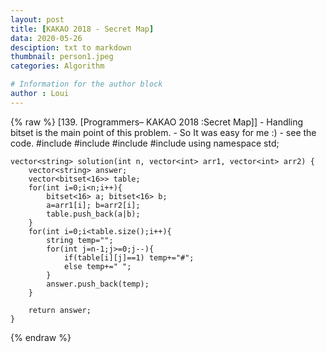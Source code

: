 ```yaml
---
layout: post
title: [KAKAO 2018 - Secret Map]
data: 2020-05-26
desciption: txt to markdown
thumbnail: person1.jpeg
categories: Algorithm

# Information for the author block
author : Loui
---
```


{% raw %}
	﻿[139. [Programmers– KAKAO 2018 :Secret Map]]
	- Handling bitset is the main point of this problem.
	- So It was easy for me :)
	- see the code.
	#include <string>
	#include <vector>
	#include<iostream>
	#include<bitset>
	using namespace std;
	
	vector<string> solution(int n, vector<int> arr1, vector<int> arr2) {
	    vector<string> answer;
	    vector<bitset<16>> table;
	    for(int i=0;i<n;i++){
	        bitset<16> a; bitset<16> b;
	        a=arr1[i]; b=arr2[i];
	        table.push_back(a|b);
	    }
	    for(int i=0;i<table.size();i++){
	        string temp="";
	        for(int j=n-1;j>=0;j--){
	            if(table[i][j]==1) temp+="#";
	            else temp+=" ";
	        }
	        answer.push_back(temp);
	    }
	    
	    return answer;
	}
	
{% endraw %}
